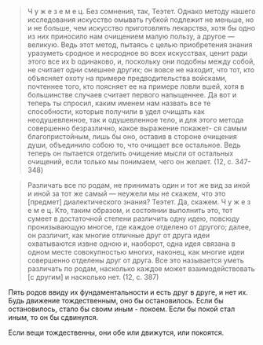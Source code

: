 >Ч у ж е з е м е ц. Без сомнения, так, Теэтет. Однако методу нашего исследования искусство омывать губкой подлежит не меньше, но и не больше, чем искусство приготовлять лекарства, хотя бы одно из них приносило нам очищением малую пользу, а другое — великую. Ведь этот метод, пытаясь с целью приобретения знания уразуметь сродное и несродное во всех искусствах, ценит ради этого все их b одинаково, и, поскольку они подобны между собой, не считает одни смешнее других; он вовсе не находит, что тот, кто объясняет охоту на примере предводительства войсками, почтеннее того, кто поясняет ее на примере ловли вшей, хотя в большинстве случаев считает первого напыщеннее. Да вот и теперь ты спросил, каким именем нам назвать все те способности, которые получили в удел очищать как неодушевленное, так и одушевленное тело, и для этого метода совершенно безразлично, какое выражение покажет- ся самым благопристойным, лишь бы оно, оставив в стороне очищения души, объединило собою то, что очищает все остальное. Ведь теперь он пытается отделить очищение мысли от остальных очищений, если только мы понимаем, чего он желает. (12, c. 347-348)

>Различать все по родам, не принимать один и тот же вид за иной и иной за тот же самый — неужели мы не скажем, что это [предмет] диалектического знания?
>Teэтет. Да, скажем.
>Ч у ж е з е м е ц. Кто, таким образом, и состоянии выполнить это, тот сумеет в достаточной степени различить одну идею, повсюду пронизывающую многое, где каждое отделено от другого; далее, он различит, как многие отличные друг от друга идеи охватываются извне одною и, наоборот, одна идея связана в одном месте совокупностью многих, наконец, как многие идеи совершенно отделены друг от друга. Все это называется уметь различать по родам, насколько каждое может взаимодействовать [с другим] и насколько нет. (12, с. 387)

Пять родов ввиду их фундаментальности и есть друг в друге, и нет их. 
Будь движение тождественным, оно бы остановилось. Если бы остановилось, стало бы своим иным - покоем. Если бы покой стал иным, то он бы сдвинулся. 

Если вещи тождественны, они обе или движутся, или покоятся. 